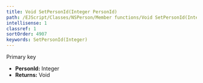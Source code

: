```yaml
---
title: Void SetPersonId(Integer PersonId)
path: /EJScript/Classes/NSPerson/Member functions/Void SetPersonId(Integer p_0)
intellisense: 1
classref: 1
sortOrder: 4907
keywords: SetPersonId(Integer)
---
```



Primary key



* **PersonId:** Integer
* **Returns:** Void


